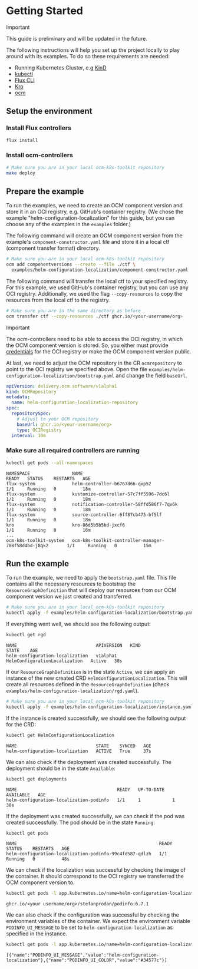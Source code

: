 # Getting Started

> [!IMPORTANT]
> This guide is preliminary and will be updated in the future.

The following instructions will help you set up the project locally to play around with its examples. To do so
these requirements are needed:

- Running Kubernetes Cluster, e.g [KinD](https://kind.sigs.k8s.io/docs/user/quick-start/)
- [kubectl](https://kubernetes.io/docs/tasks/tools/#kubectl)
- [Flux CLI](https://fluxcd.io/flux/installation/)
- [Kro](https://kro.run/docs/getting-started/Installation/)
- [ocm](https://ocm.software/docs/getting-started/installing-the-ocm-cli/)

## Setup the environment

### Install Flux controllers

```bash
flux install
```

### Install ocm-controllers

```bash
# Make sure you are in your local ocm-k8s-toolkit repository
make deploy
```

## Prepare the example

To run the examples, we need to create an OCM component version and store it in an OCI registry, e.g. GitHub's
container registry. (We chose the example "helm-configuration-localization" for this guide, but you can choose any of
the examples in the `examples` folder.)

The following command will create an OCM component version from the example's `component-constructor.yaml` file and
store it in a local ctf (component transfer format) directory.

```bash
# Make sure you are in your local ocm-k8s-toolkit repository
ocm add componentversions --create --file ./ctf \
  examples/helm-configuration-localization/component-constructor.yaml
```

The following command will transfer the local ctf to your specified registry. For this example, we used GitHub's
container registry, but you can use any OCI registry. Additionally, we used the flag `--copy-resources` to copy the 
resources from the local ctf to the registry.

```bash
# Make sure you are in the same directory as before 
ocm transfer ctf --copy-resources ./ctf ghcr.io/<your-username/org>
```

> [!IMPORTANT]
> The ocm-controllers need to be able to access the OCI registry, in which the OCM component version is stored. So, you
> either must provide [credentials][ocm-credentials] for the OCI registry or make the OCM component version public.

At last, we need to adjust the OCM repository in the CR `ocmrepository` to point to the OCI registry we specified
above. Open the file `examples/helm-configuration-localization/bootstrap.yaml` and change the field `baseUrl`.

```yaml
apiVersion: delivery.ocm.software/v1alpha1
kind: OCMRepository
metadata:
  name: helm-configuration-localization-repository
spec:
  repositorySpec:
    # Adjust to your OCM repository
    baseUrl: ghcr.io/<your-username/org> 
    type: OCIRegistry
  interval: 10m
```

### Make sure all required controllers are running

```bash
kubectl get pods --all-namespaces
```
```
NAMESPACE                NAME                                                      READY   STATUS    RESTARTS   AGE
flux-system              helm-controller-b6767d66-qxp52                            1/1     Running   0          18m
flux-system              kustomize-controller-57c7ff5596-7dc6l                     1/1     Running   0          18m
flux-system              notification-controller-58ffd586f7-7qv6k                  1/1     Running   0          18m
flux-system              source-controller-6ff87cb475-bf5lf                        1/1     Running   0          18m
kro                      kro-86d5b5b5bd-jxcf6                                      1/1     Running   0          16m
...
ocm-k8s-toolkit-system   ocm-k8s-toolkit-controller-manager-788f58d4bd-j8qk2       1/1     Running   0          15m
```

## Run the example

To run the example, we need to apply the `bootstrap.yaml` file. This file contains all the necessary resources to
bootstrap the `ResourceGraphDefinition` that will deploy our resources from our OCM component version we just created
and transferred.

```bash
# Make sure you are in your local ocm-k8s-toolkit repository
kubectl apply -f examples/helm-configuration-localization/bootstrap.yaml
```

If everything went well, we should see the following output:

```bash
kubectl get rgd
```
```
NAME                              APIVERSION   KIND                            STATE    AGE
helm-configuration-localization   v1alpha1     HelmConfigurationLocalization   Active   38s
```

If our `ResourceGraphDefinition` is in the state `Active`, we can apply an instance of the new created CRD
`HelmConfigurationLocalization`. This will create all resources defined in the `ResourceGraphDefinition` (check
`examples/helm-configuration-localization/rgd.yaml`).

```bash
# Make sure you are in your local ocm-k8s-toolkit repository
kubectl apply -f examples/helm-configuration-localization/instance.yaml
```

If the instance is created successfully, we should see the following output for the CRD:

```bash
kubectl get HelmConfigurationLocalization
```
```
NAME                              STATE    SYNCED   AGE
helm-configuration-localization   ACTIVE   True     37s
```

We can also check if the deployment was created successfully. The deployment should be in the state `Available`:

```bash
kubectl get deployments
```
```
NAME                                      READY   UP-TO-DATE   AVAILABLE   AGE
helm-configuration-localization-podinfo   1/1     1            1           38s
```

If the deployment was created successfully, we can check if the pod was created successfully.
The pod should be in the state `Running`:

```bash
kubectl get pods
```
```
NAME                                                      READY   STATUS    RESTARTS   AGE
helm-configuration-localization-podinfo-99c4fd587-qdlzh   1/1     Running   0          48s
```

We can check if the localization was successful by checking the image of the container. It should correspond to the
OCI registry we transferred the OCM component version to.

```bash
kubectl get pods -l app.kubernetes.io/name=helm-configuration-localization-podinfo -o jsonpath='{.items[0].spec.containers[0].image}'
```
```
ghcr.io/<your username/org>/stefanprodan/podinfo:6.7.1
```

We can also check if the configuration was successful by checking the environment variables of the container. We expect
the environment variable `PODINFO_UI_MESSAGE` to be set to `helm-configuration-localization` as specified in the
instance.

```bash
kubectl get pods -l app.kubernetes.io/name=helm-configuration-localization-podinfo -o jsonpath='{.items[0].spec.containers[0].env}'
```
```
[{"name":"PODINFO_UI_MESSAGE","value":"helm-configuration-localization"},{"name":"PODINFO_UI_COLOR","value":"#34577c"}]
```


[ocm-credentials]: https://ocm.software/docs/tutorials/credentials-in-.ocmconfig-file/#accessing-oci-registries
